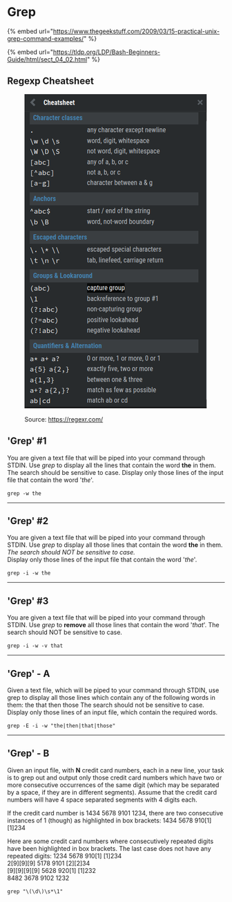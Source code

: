 # Grep

{% embed url="https://www.thegeekstuff.com/2009/03/15-practical-unix-grep-command-examples/" %}

{% embed url="https://tldp.org/LDP/Bash-Beginners-Guide/html/sect_04_02.html" %}

## Regexp Cheatsheet

<figure><img src="../../.gitbook/assets/image (1) (1) (1) (1) (1) (1) (1) (1) (1) (1) (1) (1) (1).png" alt=""><figcaption><p>Source: <a href="https://regexr.com/">https://regexr.com/</a></p></figcaption></figure>

## 'Grep' #1

You are given a text file that will be piped into your command through STDIN. Use _grep_ to display all the lines that contain the word **the** in them. The search should be sensitive to case. Display only those lines of the input file that contain the word '_the_'.

```shell
grep -w the
```

***

## 'Grep' #2

You are given a text file that will be piped into your command through STDIN. Use _grep_ to display all those lines that contain the word **the** in them.\
_The search should NOT be sensitive to case._\
Display only those lines of the input file that contain the word '_the_'.

```shell
grep -i -w the
```

***

## 'Grep' #3

You are given a text file that will be piped into your command through STDIN. Use _grep_ to **remove** all those lines that contain the word '_that_'. The search should NOT be sensitive to case.

```shell
grep -i -w -v that
```

***

## 'Grep' - A

Given a text file, which will be piped to your command through STDIN, use grep to display all those lines which contain any of the following words in them: the that then those The search should not be sensitive to case. Display only those lines of an input file, which contain the required words.

```shell
grep -E -i -w "the|then|that|those"
```

***

## 'Grep' - B

Given an input file, with **N** credit card numbers, each in a new line, your task is to grep out and output only those credit card numbers which have two or more consecutive occurrences of the same digit (which may be separated by a space, if they are in different segments). Assume that the credit card numbers will have 4 space separated segments with 4 digits each.

If the credit card number is 1434 5678 9101 1234, there are two consecutive instances of 1 (though) as highlighted in box brackets: 1434 5678 910\[1] \[1]234

Here are some credit card numbers where consecutively repeated digits have been highlighted in box brackets. The last case does not have any repeated digits: 1234 5678 910\[1] \[1]234\
2\[9]\[9]\[9] 5178 9101 \[2]\[2]34\
\[9]\[9]\[9]\[9] 5628 920\[1] \[1]232\
8482 3678 9102 1232

```shell
grep "\(\d\)\s*\1"
```

##
